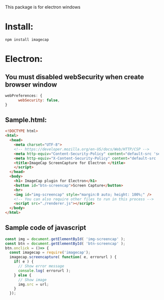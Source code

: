 This package is for electron windows

Install:
==
```shell
npm install imagecap
```



Electron:
==

You must disabled webSecurity when create browser window
--
```Javascript
webPreferences: {
      webSecurity: false,
}
```

Sample.html:
--
```html
<!DOCTYPE html>
<html>
  <head>
    <meta charset="UTF-8">
    <!-- https://developer.mozilla.org/en-US/docs/Web/HTTP/CSP -->
    <meta http-equiv="Content-Security-Policy" content="default-src 'self'; img-src 'self' data: base64; script-src 'self'">
    <meta http-equiv="X-Content-Security-Policy" content="default-src 'self'; script-src 'self'">
    <title>ImageCap ScreenCapture for Electron </title>
    </script>
  </head>
  <body>
    <h1> ImageCap plugin for Electron</h1>
    <button id="btn-screencap">Screen Capture</button>
    <hr>
    <img id="img-screencap" style="margin:0 auto; height: 100%;" />
    <!-- You can also require other files to run in this process -->
    <script src="./renderer.js"></script>
  </body>
</html>

```


Sample code of javascript
--
```javascript
const img = document.getElementById( 'img-screencap' );
const btn = document.getElementById( 'btn-screencap' );
btn.onclick = ()=> {
  const imagecap = require('imagecap');
  imagecap.screencapture( function( e, errorurl ) {
    if( e ) {
      // Show error message
      console.log( errorurl );
    } else {
      // Show image
      img.src = url;
    }
  });
```



